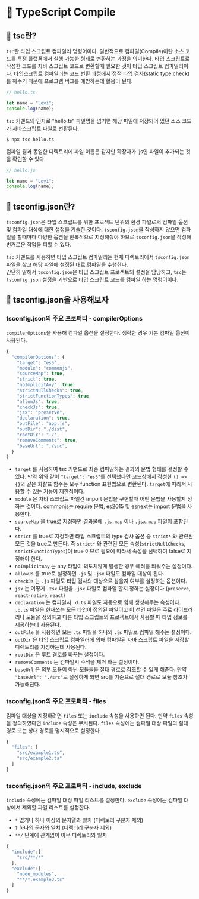# 📑 TypeScript Compile

## 🔎 tsc란?

`tsc`란 타입 스크립트 컴파일러 명령어이다. 일반적으로 컴파일(Compile)이란 소스 코드를 특정 플랫폼에서 실행 가능한 형태로
변환하는 과정을 의미한다. 타입 스크립트로 작성한 코드를 자바 스크립트 코드로 변환할때 필요한 것이 타입 스크립트 컴파일러이다.
타입스크립트 컴파일러는 코드 변환 과정에서 정적 타입 검사(static type check)를 해주기 때문에 프로그램 버그를 예방하는데
활용이 된다.

```javascript
// hello.ts

let name = "Levi";
console.log(name);
```

`tsc` 커맨드의 인자로 "hello.ts" 파일명을 넘기면 해당 파일에 저장되어 있던 소스 코드가 자바스크립트 파일로 변환된다.

```
$ npx tsc hello.ts
```

컴파일 결과 동일한 디렉토리에 파일 이름은 같지만 확장자가 .js인 파일이 추가되는 것을 확인할 수 있다

```javascript
// hello.js

let name = "Levi";
console.log(name);
```

## 🔎 tsconfig.json란?

`tsconfig.json`은 타입 스크립트를 위한 프로젝트 단위의 환경 파일로써 컴파일 옵션 및 컴파일 대상에 대한 설정을 기술한 것이다.
`tsconfig.json`을 작성하지 않으면 컴파일을 할때마다 다양한 옵션을 반복적으로 지정해줘야 하므로 `tsconfig.json`을 작성해 번거로운
작업을 피할 수 있다.

`tsc` 커맨드를 사용하면 타입 스크립트 컴파일러는 현재 디렉토리에서 `tsconfig.json` 파일을 찾고 해당 파일에 설정된 대로 컴파일을 수행한다. </br> 간단히 말해서 `tsconfig.json`은 타입 스크립트 프로젝트의 설정을 담당하고, `tsc`는 `tsconfig.json` 설정을 기반으로 타입 스크립트 코드를 컴파일 하는 명령어이다.

## 🔎 tsconfig.json을 사용해보자

### tsconfig.json의 주요 프로퍼티 - compilerOptions

`compilerOptions`을 사용해 컴파일 옵션을 설정한다. 생략한 경우 기본 컴파일 옵션이 사용된다.

```javascript
{
  "compilerOptions": {
    "target": "es5",
    "module": "commonjs",
    "sourceMap": true,
    "strict": true,
    "noImplicitAny": true,
    "strictNullChecks": true,
    "strictFunctionTypes": true,
    "allowJs": true,
    "checkJs": true,
    "jsx": "preserve",
    "declaration": true,
    "outFile": "app.js",
    "outDir": "./dist",
    "rootDir": "./",
    "removeComments": true,
    "baseUrl": "./src",
  }
}
```

- `target` 를 사용하여 tsc 커맨드로 최종 컴파일하는 결과의 문법 형태를 결정할 수 있다. 만약 위와 같이 `"target": "es5"`를 선택했다면 코드상에서 작성한 `() => {}`와 같은 화살표 함수는 모두 function 표현볍으로 변환된다. `target`에 따라서 사용할 수 있는 기능이 제한적이다.
- `module` 은 자바 스크립트 파일간 import 문법을 구현할때 어떤 문법을 사용할지 정하는 것이다. commonjs는 require 문법, es2015 및 esnext는 import 문법을 사용한다.
- `sourceMap` 을 true로 지정하면 결과물에 `.js.map` 이나 `.jsx.map` 파일이 포함된다.
- `strict` 를 true로 지정하면 타입 스크립트의 type 검사 옵션 중 `strict*` 와 관련된 모든 것을 true로 만든다. 즉 `strict*` 와 관련된 모든 속성(`strictNullChecks`, `strictFunctionTypes`)이 true 이므로 필요에 따라서 속성을 선택하여 false로 지정해야 한다.
- `noImplicitAny` 는 any 타입이 의도치않게 발생한 경우 에러를 띄워주는 설정이다.
- `allowJs` 를 true로 설정하면 `.js` 및 `.jsx` 파일도 컴파일 대상이 된다.
- `checkJs` 는 `.js` 파일도 타입 검사의 대상으로 삼을지 여부를 설정하는 옵션이다.
- `jsx` 는 어떻게 `.tsx` 파일을 `.jsx` 파일로 컴파일 할지 정하는 설정이다.(`preserve`, `react-native`, `react`)
- `declaration` 는 컴파일시 `.d.ts` 파일도 자동으로 함께 생성해주는 속성이다. `.d.ts` 파일은 현재쓰는 모든 타입이 정의된 파일이고 이 선언 파일은 주로 라이브러리나 모듈을 정의하고 다른 타입 스크립트의 프로젝트에서 사용할 때 타입 정보를 제공하는데 사용된다.
- `outFile` 을 사용하면 모든 `.ts` 파일을 하나의 `.js` 파일로 컴파일 해주는 설정이다.
- `outDir` 은 타입 스크립트 컴파일러에 의해 컴파일된 자바 스크립트 파일을 저장할 디렉토리를 지정하는데 사용된다.
- `rootDir` 은 루트 경로를 바꾸는 설정이다.
- `removeComments` 는 컴파일시 주석을 제거 하는 설정이다.
- `baseUrl` 은 외부 모듈이 아닌 모듈들을 절대 경로로 참조할 수 있게 해준다. 만약 `"baseUrl": "./src"`로 설정하게 되면 src를 기준으로 절대 경로로 모듈 참조가 가능해진다.

### tsconfig.json의 주요 프로퍼티 - files

컴파일 대상을 지정하려면 `files` 또는 `include` 속성을 사용하면 된다. 만약 `files` 속성을 정의하였다면 `include` 속성은 무시된다.
`files` 속성에는 컴파일 대상 파일의 절대 경로 또는 상대 경로를 명시적으로 설정한다.

```javascript
{
  "files": [
    "src/example1.ts",
    "src/example2.ts"
  ]
}
```

### tsconfig.json의 주요 프로퍼티 - include, exclude

`include` 속성에는 컴파일 대상 파일 리스트를 설정한다. `exclude` 속성에는 컴파일 대상에서 제외할 파일 리스트를 설정한다.

- `*` 없거나 하나 이상의 문자열과 일치 (디렉토리 구분자 제외)
- `?` 하나의 문자와 일치 (디렉터리 구분자 제외)
- `**/` 단계에 관계없이 아무 디렉토리와 일치

```javascript
{
  "include":[
    "src/**/*"
  ],
  "exclude":[
    "node_modules",
    "**/*.example3.ts"
  ]
}
```
